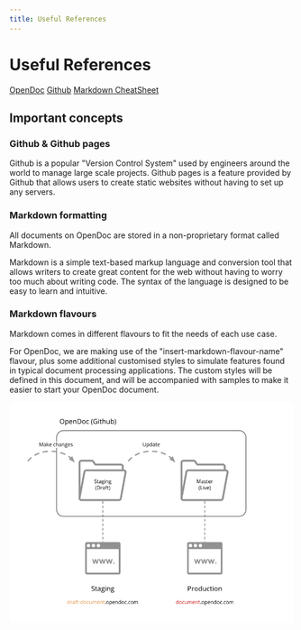 ```yaml
---
title: Useful References
---
```


# Useful References

[OpenDoc](https://opendoc.sg)
[Github](https://github.com/)
[Markdown CheatSheet](https://github.com/adam-p/markdown-here/wiki/Markdown-Cheatsheet)

## Important concepts

### Github & Github pages

Github is a popular "Version Control System" used by engineers around the world to manage large scale projects. Github pages is a feature provided by Github that allows users to create static websites without having to set up any servers.

### Markdown formatting

All documents on OpenDoc are stored in a non-proprietary format called Markdown. 

Markdown is a simple text-based markup language and conversion tool that allows writers to create great content for the web without having to worry too much about writing code. The syntax of the language is designed to be easy to learn and intuitive.

### Markdown flavours

Markdown comes in different flavours to fit the needs of each use case. 

For OpenDoc, we are making use of the "insert-markdown-flavour-name" flavour, plus some additional customised styles to simulate features found in typical document processing applications. The custom styles will be defined in this document, and will be accompanied with samples to make it easier to start your OpenDoc document.





![Alternative text if image doesn't load](/images/opendoc-setup.png)